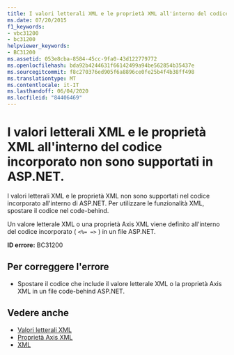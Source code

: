 ```yaml
---
title: I valori letterali XML e le proprietà XML all'interno del codice incorporato non sono supportati in ASP.NET.
ms.date: 07/20/2015
f1_keywords:
- vbc31200
- bc31200
helpviewer_keywords:
- BC31200
ms.assetid: 053e8cba-8584-45cc-9fa0-43d122779772
ms.openlocfilehash: bda92b4244631f66142499a94be562854b35437e
ms.sourcegitcommit: f8c270376ed905f6a8896ce0fe25b4f4b38ff498
ms.translationtype: MT
ms.contentlocale: it-IT
ms.lasthandoff: 06/04/2020
ms.locfileid: "84406469"
---
```

# <a name="xml-literals-and-xml-properties-are-not-supported-in-embedded-code-within-aspnet"></a>I valori letterali XML e le proprietà XML all'interno del codice incorporato non sono supportati in ASP.NET.
I valori letterali XML e le proprietà XML non sono supportati nel codice incorporato all'interno di ASP.NET. Per utilizzare le funzionalità XML, spostare il codice nel code-behind.  
  
 Un valore letterale XML o una proprietà Axis XML viene definito all'interno del codice incorporato ( `<%= =>` ) in un file ASP.NET.  
  
 **ID errore:** BC31200  
  
## <a name="to-correct-this-error"></a>Per correggere l'errore  
  
- Spostare il codice che include il valore letterale XML o la proprietà Axis XML in un file code-behind ASP.NET.  
  
## <a name="see-also"></a>Vedere anche

- [Valori letterali XML](../xml-literals/index.md)
- [Proprietà Axis XML](../xml-axis/index.md)
- [XML](../../programming-guide/language-features/xml/index.md)
